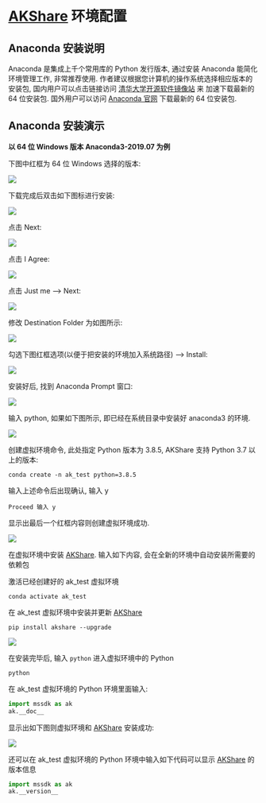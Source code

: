 # [AKShare](https://github.com/jindaxiang/akshare) 环境配置

## Anaconda 安装说明

Anaconda 是集成上千个常用库的 Python 发行版本, 通过安装 Anaconda 能简化环境管理工作, 非常推荐使用. 
作者建议根据您计算机的操作系统选择相应版本的安装包, 国内用户可以点击链接访问 [清华大学开源软件镜像站](https://mirrors.tuna.tsinghua.edu.cn/anaconda/archive/) 来
加速下载最新的 64 位安装包.
国外用户可以访问 [Anaconda 官网](https://www.anaconda.com/products/individual) 下载最新的 64 位安装包.

## Anaconda 安装演示

**以 64 位 Windows 版本 Anaconda3-2019.07 为例**

下图中红框为 64 位 Windows 选择的版本:

![](https://jfds-1252952517.cos.ap-chengdu.myqcloud.com/akshare/readme/anaconda/anaconda_download.png)

下载完成后双击如下图标进行安装:

![](https://jfds-1252952517.cos.ap-chengdu.myqcloud.com/akshare/readme/anaconda/anaconda_icon.png)

点击 Next:

![](https://jfds-1252952517.cos.ap-chengdu.myqcloud.com/akshare/readme/anaconda/anaconda_install_1.png)

点击 I Agree:

![](https://jfds-1252952517.cos.ap-chengdu.myqcloud.com/akshare/readme/anaconda/anaconda_install_2.png)

点击 Just me --> Next:

![](https://jfds-1252952517.cos.ap-chengdu.myqcloud.com/akshare/readme/anaconda/anaconda_install_3.png)

修改 Destination Folder 为如图所示:

![](https://jfds-1252952517.cos.ap-chengdu.myqcloud.com/akshare/readme/anaconda/anaconda_install_4.png)

勾选下图红框选项(以便于把安装的环境加入系统路径) --> Install:

![](https://jfds-1252952517.cos.ap-chengdu.myqcloud.com/akshare/readme/anaconda/anaconda_install_5.png)

安装好后, 找到 Anaconda Prompt 窗口:

![](https://jfds-1252952517.cos.ap-chengdu.myqcloud.com/akshare/readme/anaconda/virtual_env/anaconda_prompt.png)

输入 python, 如果如下图所示, 即已经在系统目录中安装好 anaconda3 的环境. 

![](https://jfds-1252952517.cos.ap-chengdu.myqcloud.com/akshare/readme/anaconda/virtual_env/anaconda_prompt_1.png)

创建虚拟环境命令, 此处指定 Python 版本为 3.8.5, AKShare 支持 Python 3.7 以上的版本:

```
conda create -n ak_test python=3.8.5
```

输入上述命令后出现确认, 输入 y

```
Proceed 输入 y
```

显示出最后一个红框内容则创建虚拟环境成功.

![](https://jfds-1252952517.cos.ap-chengdu.myqcloud.com/akshare/readme/anaconda/virtual_env/anaconda_prompt_2.png)

在虚拟环境中安装 [AKShare](https://github.com/jindaxiang/akshare). 输入如下内容, 会在全新的环境中自动安装所需要的依赖包

激活已经创建好的 ak_test 虚拟环境

```
conda activate ak_test
```

在 ak_test 虚拟环境中安装并更新 [AKShare](https://github.com/jindaxiang/akshare)

```
pip install akshare --upgrade
```

![](https://jfds-1252952517.cos.ap-chengdu.myqcloud.com/akshare/readme/anaconda/virtual_env/anaconda_prompt_3.png)

在安装完毕后, 输入 `python` 进入虚拟环境中的 Python

```
python
```

在 ak_test 虚拟环境的 Python 环境里面输入:

```python
import mssdk as ak
ak.__doc__
```

显示出如下图则虚拟环境和 [AKShare](https://github.com/jindaxiang/akshare) 安装成功:

![](https://jfds-1252952517.cos.ap-chengdu.myqcloud.com/akshare/readme/anaconda/virtual_env/anaconda_prompt_4.png)

还可以在 ak_test 虚拟环境的 Python 环境中输入如下代码可以显示 [AKShare](https://github.com/jindaxiang/akshare) 的版本信息

```python
import mssdk as ak
ak.__version__
```